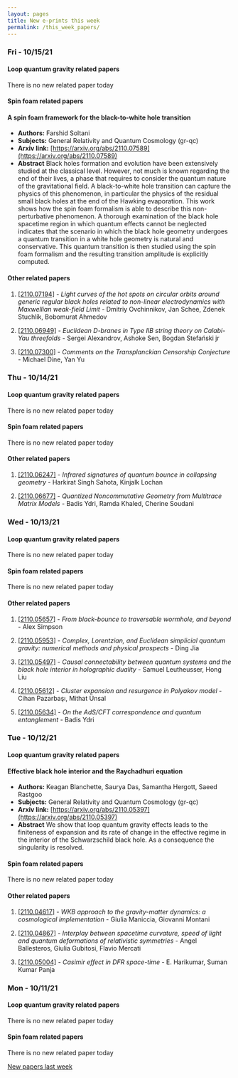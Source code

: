 ```yaml
---
layout: pages
title: New e-prints this week
permalink: /this_week_papers/
---
```




### Fri - 10/15/21

#### Loop quantum gravity related papers

There is no new related paper today 

#### Spin foam related papers

#### **A spin foam framework for the black-to-white hole transition**
 - **Authors:** Farshid Soltani
 - **Subjects:** General Relativity and Quantum Cosmology (gr-qc)
 - **Arxiv link:** [https://arxiv.org/abs/2110.07589](https://arxiv.org/abs/2110.07589)
 - **Abstract**
 Black holes formation and evolution have been extensively studied at the classical level. However, not much is known regarding the end of their lives, a phase that requires to consider the quantum nature of the gravitational field. A black-to-white hole transition can capture the physics of this phenomenon, in particular the physics of the residual small black holes at the end of the Hawking evaporation. This work shows how the spin foam formalism is able to describe this non-perturbative phenomenon. A thorough examination of the black hole spacetime region in which quantum effects cannot be neglected indicates that the scenario in which the black hole geometry undergoes a quantum transition in a white hole geometry is natural and conservative. This quantum transition is then studied using the spin foam formalism and the resulting transition amplitude is explicitly computed. 



#### Other related papers

1. [[2110.07194]](https://arxiv.org/abs/2110.07194) - *Light curves of the hot spots on circular orbits around generic regular  black holes related to non-linear electrodynamics with Maxwellian weak-field  Limit* - Dmitriy Ovchinnikov, Jan Schee, Zdenek Stuchlík, Bobomurat Ahmedov

1. [[2110.06949]](https://arxiv.org/abs/2110.06949) - *Euclidean D-branes in Type IIB string theory on Calabi-Yau threefolds* - Sergei Alexandrov, Ashoke Sen, Bogdan Stefański jr

1. [[2110.07300]](https://arxiv.org/abs/2110.07300) - *Comments on the Transplanckian Censorship Conjecture* - Michael Dine, Yan Yu



### Thu - 10/14/21

#### Loop quantum gravity related papers

There is no new related paper today 

#### Spin foam related papers

There is no new related paper today 



#### Other related papers

1. [[2110.06247]](https://arxiv.org/abs/2110.06247) - *Infrared signatures of quantum bounce in collapsing geometry* - Harkirat Singh Sahota, Kinjalk Lochan

1. [[2110.06677]](https://arxiv.org/abs/2110.06677) - *Quantized Noncommutative Geometry from Multitrace Matrix Models* - Badis Ydri, Ramda Khaled, Cherine Soudani



### Wed - 10/13/21

#### Loop quantum gravity related papers

There is no new related paper today 

#### Spin foam related papers

There is no new related paper today 



#### Other related papers

1. [[2110.05657]](https://arxiv.org/abs/2110.05657) - *From black-bounce to traversable wormhole, and beyond* - Alex Simpson

1. [[2110.05953]](https://arxiv.org/abs/2110.05953) - *Complex, Lorentzian, and Euclidean simplicial quantum gravity: numerical  methods and physical prospects* - Ding Jia

1. [[2110.05497]](https://arxiv.org/abs/2110.05497) - *Causal connectability between quantum systems and the black hole  interior in holographic duality* - Samuel Leutheusser, Hong Liu

1. [[2110.05612]](https://arxiv.org/abs/2110.05612) - *Cluster expansion and resurgence in Polyakov model* - Cihan Pazarbaşı, Mithat Ünsal

1. [[2110.05634]](https://arxiv.org/abs/2110.05634) - *On the AdS/CFT correspondence and quantum entanglement* - Badis Ydri



### Tue - 10/12/21

#### Loop quantum gravity related papers

#### **Effective black hole interior and the Raychadhuri equation**
 - **Authors:** Keagan Blanchette, Saurya Das, Samantha Hergott, Saeed Rastgoo
 - **Subjects:** General Relativity and Quantum Cosmology (gr-qc)
 - **Arxiv link:** [https://arxiv.org/abs/2110.05397](https://arxiv.org/abs/2110.05397)
 - **Abstract**
 We show that loop quantum gravity effects leads to the finiteness of expansion and its rate of change in the effective regime in the interior of the Schwarzschild black hole. As a consequence the singularity is resolved. 

#### Spin foam related papers

There is no new related paper today 



#### Other related papers

1. [[2110.04617]](https://arxiv.org/abs/2110.04617) - *WKB approach to the gravity-matter dynamics: a cosmological  implementation* - Giulia Maniccia, Giovanni Montani

1. [[2110.04867]](https://arxiv.org/abs/2110.04867) - *Interplay between spacetime curvature, speed of light and quantum  deformations of relativistic symmetries* - Angel Ballesteros, Giulia Gubitosi, Flavio Mercati

1. [[2110.05004]](https://arxiv.org/abs/2110.05004) - *Casimir effect in DFR space-time* - E. Harikumar, Suman Kumar Panja



### Mon - 10/11/21

#### Loop quantum gravity related papers

There is no new related paper today 

#### Spin foam related papers

There is no new related paper today 




[New papers last week]({{site.url}}/archived/weekly/pre-print/2021/10/11/archived_weekly_papers.html)